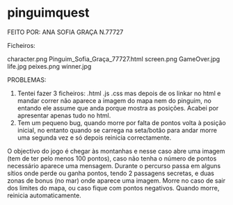 # pinguimquest

FEITO POR: ANA SOFIA GRAÇA N.77727

Ficheiros:

character.png
Pinguim_Sofia_Graça_77727.html
screen.png
GameOver.jpg
life.jpg
peixes.png
winner.jpg

PROBLEMAS:
1. Tentei fazer 3 ficheiros: .html .js .css mas depois de os linkar no html e mandar correr não aparece a imagem do mapa nem do pinguim, no entando ele assume que anda porque mostra as posições. Acabei por apresentar apenas tudo no html.
2. Tem um pequeno bug, quando morre por falta de pontos volta à posição inicial, no entanto quando se carrega na seta/botão para andar morre uma segunda vez e só depois reinicia correctamente.

O objectivo do jogo é chegar às montanhas e nesse caso abre uma imagem (tem de ter pelo menos 100 pontos), caso não tenha o número de pontos necessário aparece uma mensagem.
Durante o percurso passa em alguns sítios onde perde ou ganha pontos, tendo 2 passagens secretas, e duas zonas de bonus (no mar) onde aparece uma imagem.
Morre no caso de sair dos limites do mapa, ou caso fique com pontos negativos. Quando morre, reinicia automaticamente.
